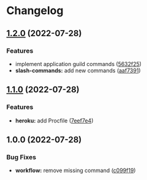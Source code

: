 # Changelog

## [1.2.0](https://github.com/Penshaft/penshaft-discord-bot/compare/v1.1.0...v1.2.0) (2022-07-28)


### Features

* implement application guild commands ([5632f25](https://github.com/Penshaft/penshaft-discord-bot/commit/5632f25a154bceab9dc9efc3c02deecf1028c389))
* **slash-commands:** add new commands ([aaf7391](https://github.com/Penshaft/penshaft-discord-bot/commit/aaf73912633592e56d555f276bb5b40c3d078b29))

## [1.1.0](https://github.com/Penshaft/penshaft-discord-bot/compare/v1.0.0...v1.1.0) (2022-07-28)


### Features

* **heroku:** add Procfile ([7eef7e4](https://github.com/Penshaft/penshaft-discord-bot/commit/7eef7e4db98c92017193e4601dc00c6ecaacfb1c))

## 1.0.0 (2022-07-28)


### Bug Fixes

* **workflow:** remove missing command ([c099f19](https://github.com/Penshaft/penshaft-discord-bot/commit/c099f199dbcc4a9ecfea90105b2f2f940d9a5e66))
